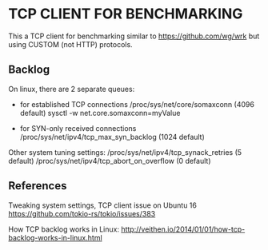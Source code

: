 # TCP CLIENT FOR BENCHMARKING

This a TCP client for benchmarking similar to https://github.com/wg/wrk
but using CUSTOM (not HTTP) protocols.


## Backlog

On linux, there are 2 separate queues: 
  * for established TCP connections
    /proc/sys/net/core/somaxconn  (4096 default)
    sysctl -w net.core.somaxconn=myValue

  * for SYN-only received connections
    /proc/sys/net/ipv4/tcp_max_syn_backlog  (1024 default)


Other system tuning settings:
  /proc/sys/net/ipv4/tcp_synack_retries  (5 default)
  /proc/sys/net/ipv4/tcp_abort_on_overflow  (0 default)

## References

Tweaking system settings, TCP client issue on Ubuntu 16
https://github.com/tokio-rs/tokio/issues/383

How TCP backlog works in Linux:
http://veithen.io/2014/01/01/how-tcp-backlog-works-in-linux.html
